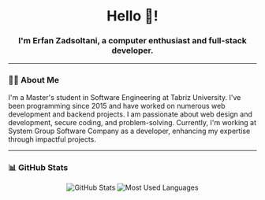 <h1 align="center">Hello 👋!</h1>
<h3 align="center">I'm Erfan Zadsoltani, a computer enthusiast and full-stack developer.</h3>

---

### 👨‍💻 About Me
I'm a Master's student in Software Engineering at Tabriz University. I've been programming since 2015 and have worked on numerous web development and backend projects. I am passionate about web design and development, secure coding, and problem-solving. Currently, I'm working at System Group Software Company as a developer, enhancing my expertise through impactful projects.

---

### 📊 GitHub Stats
<p align="center">
  <img src="https://github-readme-stats.vercel.app/api?username=erfanzadsoltani&show_icons=true&count_private=true&theme=dark" alt="GitHub Stats" />
  <img src="https://github-readme-stats.vercel.app/api/top-langs/?username=erfanzadsoltani&layout=compact&theme=dark" alt="Most Used Languages" />
</p>

<!--
**erfanzadsoltani/ErfanZadsoltani** is a ✨ _special_ ✨ repository because its `README.md` (this file) appears on your GitHub profile.

Here are some ideas to get you started:

- 🔭 I’m currently working on ...
- 🌱 I’m currently learning ...
- 👯 I’m looking to collaborate on ...
- 🤔 I’m looking for help with ...
- 💬 Ask me about ...
- 📫 How to reach me: ...
- 😄 Pronouns: ...
- ⚡ Fun fact: ...
-->
